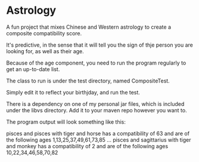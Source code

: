 # Astrology
A fun project that mixes Chinese and Western astrology to create a composite compatibility score.

It's predictive, in the sense that it will tell you the sign of thje person you are looking for, 
as well as their age.

Because of the age component, you need to run the program regularly to get an up-to-date list.

The class to run is under the test directory, named CompositeTest.

Simply edit it to reflect your birthjday, and run the test.

There is a dependency on one of my personal jar files, which is included under the libvs directory.
Add it to your maven repo however you want to.

The program output will look something like this:

pisces and pisces with tiger and horse has a compatibility of 63
and are of the following ages 1,13,25,37,49,61,73,85
...
pisces and sagittarius with tiger and monkey has a compatibility of 2
and are of the following ages 10,22,34,46,58,70,82


